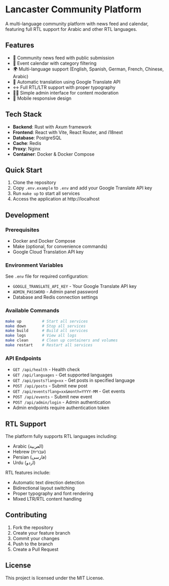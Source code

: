 # Lancaster Community Platform

A multi-language community platform with news feed and calendar, featuring full RTL support for Arabic and other RTL languages.

## Features

- 📰 Community news feed with public submission
- 📅 Event calendar with category filtering
- 🌍 Multi-language support (English, Spanish, German, French, Chinese, Arabic)
- 🔄 Automatic translation using Google Translate API
- ↔️ Full RTL/LTR support with proper typography
- 👨‍💼 Simple admin interface for content moderation
- 📱 Mobile responsive design

## Tech Stack

- **Backend**: Rust with Axum framework
- **Frontend**: React with Vite, React Router, and i18next
- **Database**: PostgreSQL
- **Cache**: Redis
- **Proxy**: Nginx
- **Container**: Docker & Docker Compose

## Quick Start

1. Clone the repository
2. Copy `.env.example` to `.env` and add your Google Translate API key
3. Run `make up` to start all services
4. Access the application at http://localhost

## Development

### Prerequisites

- Docker and Docker Compose
- Make (optional, for convenience commands)
- Google Cloud Translation API key

### Environment Variables

See `.env` file for required configuration:
- `GOOGLE_TRANSLATE_API_KEY` - Your Google Translate API key
- `ADMIN_PASSWORD` - Admin panel password
- Database and Redis connection settings

### Available Commands

```bash
make up         # Start all services
make down       # Stop all services
make build      # Build all services
make logs       # View all logs
make clean      # Clean up containers and volumes
make restart    # Restart all services
```

### API Endpoints

- `GET /api/health` - Health check
- `GET /api/languages` - Get supported languages
- `GET /api/posts?lang=xx` - Get posts in specified language
- `POST /api/posts` - Submit new post
- `GET /api/events?lang=xx&month=YYYY-MM` - Get events
- `POST /api/events` - Submit new event
- `POST /api/admin/login` - Admin authentication
- Admin endpoints require authentication token

## RTL Support

The platform fully supports RTL languages including:
- Arabic (العربية)
- Hebrew (עברית)
- Persian (فارسی)
- Urdu (اردو)

RTL features include:
- Automatic text direction detection
- Bidirectional layout switching
- Proper typography and font rendering
- Mixed LTR/RTL content handling

## Contributing

1. Fork the repository
2. Create your feature branch
3. Commit your changes
4. Push to the branch
5. Create a Pull Request

## License

This project is licensed under the MIT License.